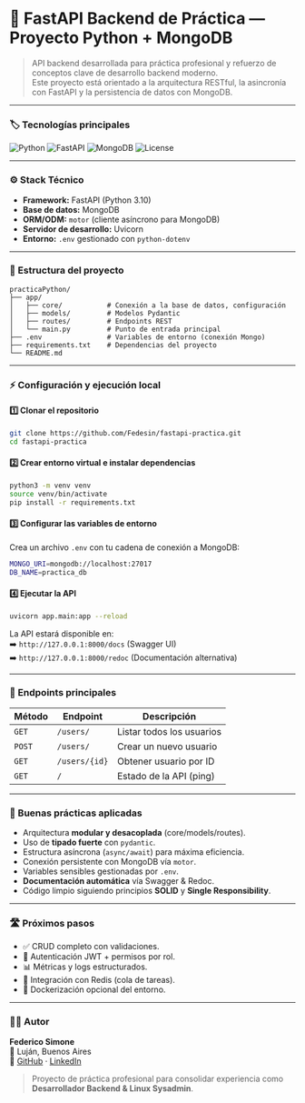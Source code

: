 # 🧠 FastAPI Backend de Práctica — Proyecto Python + MongoDB  
> API backend desarrollada para práctica profesional y refuerzo de conceptos clave de desarrollo backend moderno.  
> Este proyecto está orientado a la arquitectura RESTful, la asincronía con FastAPI y la persistencia de datos con MongoDB.

---

### 🏷️ Tecnologías principales

![Python](https://img.shields.io/badge/Python-3.10+-3776AB?logo=python&logoColor=white)
![FastAPI](https://img.shields.io/badge/FastAPI-0.115.0-009688?logo=fastapi&logoColor=white)
![MongoDB](https://img.shields.io/badge/MongoDB-7.0-47A248?logo=mongodb&logoColor=white)
![License](https://img.shields.io/badge/License-MIT-blue)

---

### ⚙️ Stack Técnico

- **Framework:** FastAPI (Python 3.10)  
- **Base de datos:** MongoDB  
- **ORM/ODM:** `motor` (cliente asíncrono para MongoDB)  
- **Servidor de desarrollo:** Uvicorn  
- **Entorno:** `.env` gestionado con `python-dotenv`

---

### 🧩 Estructura del proyecto

```
practicaPython/
├── app/
│   ├── core/           # Conexión a la base de datos, configuración
│   ├── models/         # Modelos Pydantic
│   ├── routes/         # Endpoints REST
│   └── main.py         # Punto de entrada principal
├── .env                # Variables de entorno (conexión Mongo)
├── requirements.txt    # Dependencias del proyecto
└── README.md
```

---

### ⚡ Configuración y ejecución local

#### 1️⃣ Clonar el repositorio

```bash
git clone https://github.com/Fedesin/fastapi-practica.git
cd fastapi-practica
```

#### 2️⃣ Crear entorno virtual e instalar dependencias

```bash
python3 -m venv venv
source venv/bin/activate
pip install -r requirements.txt
```

#### 3️⃣ Configurar las variables de entorno

Crea un archivo `.env` con tu cadena de conexión a MongoDB:

```bash
MONGO_URI=mongodb://localhost:27017
DB_NAME=practica_db
```

#### 4️⃣ Ejecutar la API

```bash
uvicorn app.main:app --reload
```

La API estará disponible en:  
➡️ `http://127.0.0.1:8000/docs` (Swagger UI)  
➡️ `http://127.0.0.1:8000/redoc` (Documentación alternativa)

---

### 📡 Endpoints principales

| Método | Endpoint         | Descripción                  |
|--------|------------------|------------------------------|
| `GET`  | `/users/`        | Listar todos los usuarios    |
| `POST` | `/users/`        | Crear un nuevo usuario       |
| `GET`  | `/users/{id}`    | Obtener usuario por ID       |
| `GET`  | `/`              | Estado de la API (ping)      |

---

### 🧱 Buenas prácticas aplicadas

- Arquitectura **modular y desacoplada** (core/models/routes).  
- Uso de **tipado fuerte** con `pydantic`.  
- Estructura asíncrona (`async/await`) para máxima eficiencia.  
- Conexión persistente con MongoDB vía `motor`.  
- Variables sensibles gestionadas por `.env`.  
- **Documentación automática** vía Swagger & Redoc.  
- Código limpio siguiendo principios **SOLID** y **Single Responsibility**.

---

### 🛣️ Próximos pasos

- ✅ CRUD completo con validaciones.  
- 🧠 Autenticación JWT + permisos por rol.  
- 📊 Métricas y logs estructurados.  
- 🧩 Integración con Redis (cola de tareas).  
- 🐳 Dockerización opcional del entorno.

---

### 👨‍💻 Autor

**Federico Simone**  
📍 Luján, Buenos Aires  
🔗 [GitHub](https://github.com/Fedesin) · [LinkedIn](https://linkedin.com/in/FedeSimone31)  

> Proyecto de práctica profesional para consolidar experiencia como **Desarrollador Backend & Linux Sysadmin**.
